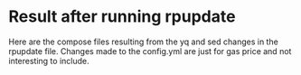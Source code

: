 # Result after running rpupdate
Here are the compose files resulting from the yq and sed changes in the rpupdate
file. Changes made to the config.yml are just for gas price and not interesting to
include.
